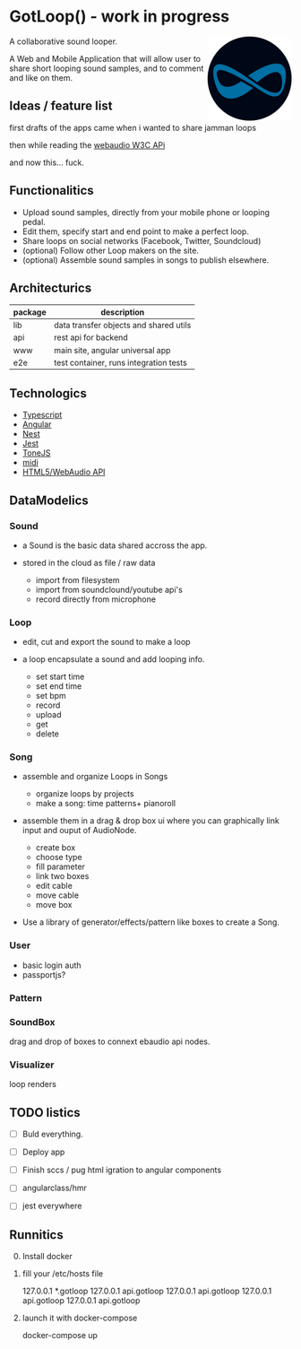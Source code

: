 # GotLoop() - work in progress

<img src="assets/gotloop-icon.png" alt="GotLoop Logo" width="150" height="150" style="float:right"/>

A collaborative sound looper.

A Web and Mobile Application that will allow user to share short looping sound samples, and to comment and like on them.

## Ideas / feature list

first drafts of the apps came when i wanted to  share jamman loops

then while reading the [webaudio W3C APi](http://www.w3.org/TR/webaudio)

and now this... fuck.

## Functionalitics

* Upload sound samples, directly from your mobile phone or looping pedal.
* Edit them, specify start and end point to make a perfect loop.
* Share loops on social networks  (Facebook, Twitter, Soundcloud)
* (optional) Follow other Loop makers on the site.
* (optional) Assemble sound samples in songs to publish elsewhere.

## Architecturics

| package | description |
| - | - |
| lib | data transfer objects and shared utils |
| api | rest api for backend |
| www | main site, angular universal app |
| e2e | test container, runs integration tests |

## Technologics

- [Typescript](https://www.typescriptlang.org/docs/home.html)
- [Angular](https://angular.io/docs)
- [Nest](https://docs.nestjs.com/)
- [Jest](https://jestjs.io/docs/)
- [ToneJS](https://tonejs.github.io/)
- [midi](https://galactic.ink/midi-js/)
- [HTML5/WebAudio API](http://www.w3.org/TR/webaudio/)

## DataModelics

### Sound

* a Sound is the basic data shared accross the app.
* stored in the cloud as file / raw data

  * import from filesystem
  * import from soundclound/youtube api's
  * record directly from microphone

### Loop

* edit, cut and export the sound to make a loop
* a loop encapsulate a sound and add looping info.

  * set start time
  * set end time
  * set bpm
  * record
  * upload
  * get
  * delete

### Song

* assemble and organize Loops in Songs

  * organize loops by projects
  * make a song: time patterns+ pianoroll

* assemble them in a drag & drop box ui where you can graphically link input and ouput of AudioNode.

  * create box
  * choose type
  * fill parameter
  * link two boxes
  * edit cable
  * move cable
  * move box

* Use a library of generator/effects/pattern like boxes to create a Song.

### User

  * basic login auth
  * passportjs?


### Pattern

### SoundBox

drag and drop of boxes to connext ebaudio api nodes.

### Visualizer

loop renders


## TODO listics

- [ ] Buld everything.
- [ ] Deploy app
- [ ] Finish sccs / pug html igration to angular components
- [ ] angularclass/hmr
- [ ] jest everywhere


## Runnitics

0. Install docker

1. fill your /etc/hosts file

    127.0.0.1 *.gotloop
    127.0.0.1 api.gotloop
    127.0.0.1 api.gotloop
    127.0.0.1 api.gotloop
    127.0.0.1 api.gotloop

2. launch it with docker-compose

    docker-compose up


